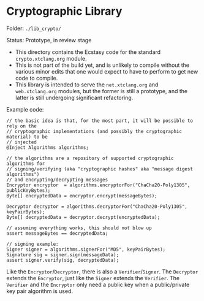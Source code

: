 # Cryptographic Library

Folder: `./lib_crypto/`

Status: Prototype, in review stage

* This directory contains the Ecstasy code for the standard `crypto.xtclang.org` module.
* This is not part of the build yet, and is unlikely to compile without the various
  minor edits that one would expect to have to perform to get new code to compile.
* This library is intended to serve the `net.xtclang.org` and `web.xtclang.org` modules,
  but the former is still a prototype, and the latter is still undergoing significant
  refactoring.

Example code:

    // the basic idea is that, for the most part, it will be possible to rely on the
    // cryptographic implementations (and possibly the cryptographic material) to be
    // injected
    @Inject Algorithms algorithms; 

    // the algorithms are a repository of supported cryptographic algorithms for
    // signing/verifying (aka "cryptographic hashes" aka "message digest algorithms")
    // and encrypting/decrypting messages
    Encryptor encryptor  = algorithms.encryptorFor("ChaCha20-Poly1305", publicKeyBytes);
    Byte[] encryptedData = encryptor.encrypt(messageBytes);

    Decryptor decryptor = algorithms.decryptorFor("ChaCha20-Poly1305", keyPairBytes);
    Byte[] decryptedData = decryptor.decrypt(encryptedData);

    // assuming everything works, this should not blow up
    assert messageBytes == decryptedData;

    // signing example:
    Signer signer = algorithms.signerFor("MD5", keyPairBytes);
    Signature sig = signer.sign(messageData);
    assert signer.verify(sig, decryptedData);
                                                     
Like the `Encryptor`/`Decryptor`, there is also a `Verifier`/`Signer`. The `Decryptor`
extends the `Encryptor`, just like the `Signer` extends the `Verifier`. The `Verifier`
and the `Encryptor` only need a public key when a public/private key pair algorithm is
used.